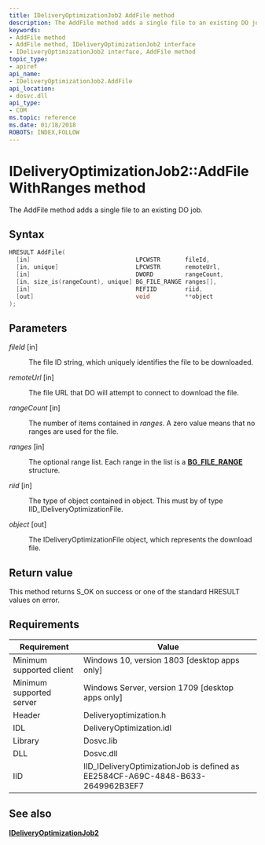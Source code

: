```yaml
---
title: IDeliveryOptimizationJob2 AddFile method
description: The AddFile method adds a single file to an existing DO job.
keywords:
- AddFile method
- AddFile method, IDeliveryOptimizationJob2 interface
- IDeliveryOptimizationJob2 interface, AddFile method
topic_type:
- apiref
api_name:
- IDeliveryOptimizationJob2.AddFile
api_location:
- dosvc.dll
api_type:
- COM
ms.topic: reference
ms.date: 01/18/2018
ROBOTS: INDEX,FOLLOW
---
```


# IDeliveryOptimizationJob2::AddFileWithRanges method

The AddFile method adds a single file to an existing DO job.

## Syntax

```C++
HRESULT AddFile(
  [in]                              LPCWSTR       fileId,
  [in, unique]                      LPCWSTR       remoteUrl,
  [in]                              DWORD         rangeCount,
  [in, size_is(rangeCount), unique] BG_FILE_RANGE ranges[],
  [in]                              REFIID        riid,
  [out]                             void          **object
);
```

## Parameters

<dl> <dt>

*fileId* \[in\]
</dt> <dd>

The file ID string, which uniquely identifies the file to be downloaded.

</dd> <dt>

*remoteUrl* \[in\]
</dt> <dd>

The file URL that DO will attempt to connect to download the file.

</dd> <dt>

*rangeCount* \[in\]
</dt> <dd>

The number of items contained in *ranges*. A zero value means that no ranges are used for the file.

</dd> <dt>

*ranges* \[in\]
</dt> <dd>

The optional range list. Each range in the list is a [**BG_FILE_RANGE**](bg-file-range.md) structure.

</dd> <dt>

*riid* \[in\]
</dt> <dd>

The type of object contained in object. This must by of type IID_IDeliveryOptimizationFile.

</dd> <dt>

*object* \[out\]
</dt> <dd>

The IDeliveryOptimizationFile object, which represents the download file. 

</dd> </dl>

## Return value

This method returns S_OK on success or one of the standard HRESULT values on error.

## Requirements

| Requirement | Value |
|---------------------------|---------------------------------------------------------------------------------|
| Minimum supported client  | Windows 10, version 1803 \[desktop apps only\]                                  |
| Minimum supported server  | Windows Server, version 1709 \[desktop apps only\]                              |
| Header                    | Deliveryoptimization.h                                                          |
| IDL                       | DeliveryOptimization.idl                                                        |
| Library                   | Dosvc.lib                                                                       |
| DLL                       | Dosvc.dll                                                                       |
| IID                       | IID_IDeliveryOptimizationJob is defined as EE2584CF-A69C-4848-B633-2649962B3EF7 |

## See also

[**IDeliveryOptimizationJob2**](ideliveryoptimizationjob2.md)

